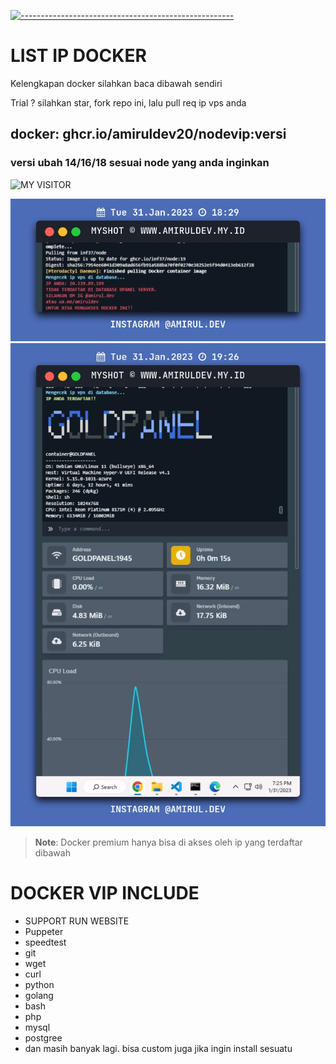 [![-----------------------------------------------------](https://raw.githubusercontent.com/andreasbm/readme/master/assets/lines/colored.png)](#table-of-contents)
# LIST IP DOCKER
<p>Kelengkapan docker silahkan baca dibawah sendiri</p>
<p>Trial ? silahkan star, fork repo ini, lalu pull req ip vps anda</p>

## docker: ghcr.io/amiruldev20/nodevip:versi
### versi ubah 14/16/18 sesuai node yang anda inginkan
 
 <p align="center">

![MY VISITOR](https://komarev.com/ghpvc/?username=amiruldev20&color=green)

<img width="" src="img2.jpeg">
<img width{"" src="img1.jpeg">
</p>

 > **Note**:  Docker premium hanya bisa di akses oleh ip yang terdaftar dibawah
 
 # DOCKER VIP INCLUDE
 - SUPPORT RUN WEBSITE
 - Puppeter
 - speedtest
 - git
 - wget
 - curl
 - python
 - golang
 - bash
 - php
 - mysql
 - postgree
 - dan masih banyak lagi.
 bisa custom juga jika ingin install sesuatu

